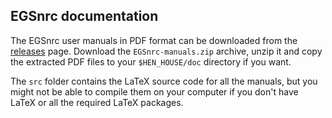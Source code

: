 ## EGSnrc documentation

The EGSnrc user manuals in PDF format can be downloaded from the
[releases](https://github.com/nrc-cnrc/EGSnrc/releases) page. Download
the `EGSnrc-manuals.zip` archive, unzip it and copy the extracted PDF files
to your `$HEN_HOUSE/doc` directory if you want.

The `src` folder contains the LaTeX source code for all the manuals, but you
might not be able to compile them on your computer if you don't have LaTeX or
all the required LaTeX packages.
